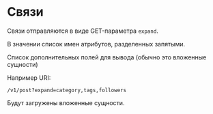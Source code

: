 Связи
===

Связи отправляются в виде GET-параметра `expand`.

В значении список имен атрибутов, разделенных запятыми.

Список дополнительных полей для вывода (обычно это вложенные сущности)

Например URI:

    /v1/post?expand=category,tags,followers

Будут загружены вложенные сущности.
